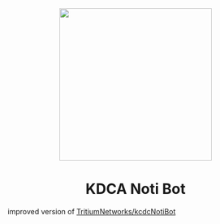 <div align="center">
  <img src="https://www.cdc.go.kr/cdc/img/main/h1_logo.png" width="300"/>
  <h1>
    KDCA Noti Bot
  </h1>
</div>

improved version of [TritiumNetworks/kcdcNotiBot](https://github.com/TritiumNetworks/kcdcNotiBot)